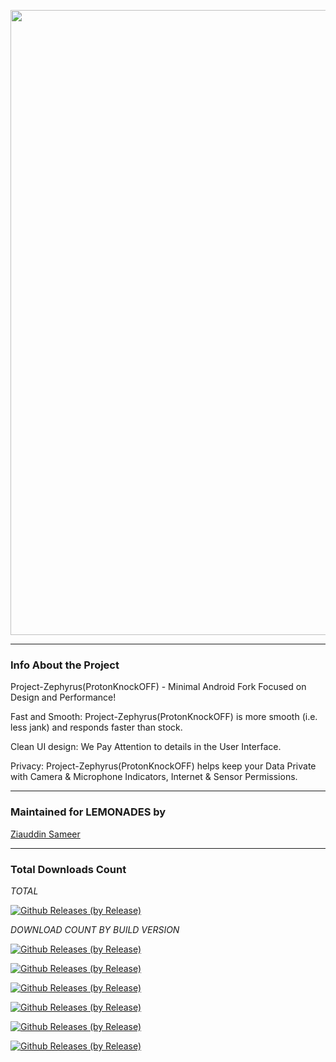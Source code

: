 <p align="center"><img width="1000" src="https://github.com/ziasam/ProtonKnockOff-Release/blob/master/banner.jpg"></p>

---------------------------------------------------------------------------------

### Info About the Project

Project-Zephyrus(ProtonKnockOFF) - Minimal Android Fork Focused on Design and Performance!

Fast and Smooth: Project-Zephyrus(ProtonKnockOFF) is more smooth (i.e. less jank) and responds faster than stock.

Clean UI design: We Pay Attention to details in the User Interface.

Privacy: Project-Zephyrus(ProtonKnockOFF) helps keep your Data Private with Camera & Microphone Indicators, Internet & Sensor Permissions.

---------------------------------------------------------------------------------

### Maintained for LEMONADES by

[Ziauddin Sameer](https://github.com/ziasam)

---------------------------------------------------------------------------------

### Total Downloads Count

*TOTAL*

[![Github Releases (by Release)](https://img.shields.io/github/downloads/ziasam/ProtonKnockOff-Release/total.svg)](https://github.com/ziasam/ProtonKnockOff-Release/releases)

*DOWNLOAD COUNT BY BUILD VERSION*

[![Github Releases (by Release)](https://img.shields.io/github/downloads/ziasam/ProtonKnockOff-Release/12.0.0_r13-B3-1/total.svg)](https://github.com/ziasam/ProtonKnockOff-Release/releases)

[![Github Releases (by Release)](https://img.shields.io/github/downloads/ziasam/ProtonKnockOff-Release/12.0.0_r13-B3/total.svg)](https://github.com/ziasam/ProtonKnockOff-Release/releases)

[![Github Releases (by Release)](https://img.shields.io/github/downloads/ziasam/ProtonKnockOff-Release/12.0.0_r13-B3-2/total.svg)](https://github.com/ziasam/ProtonKnockOff-Release/releases)

[![Github Releases (by Release)](https://img.shields.io/github/downloads/ziasam/ProtonKnockOff-Release/12.1.0_r18-B1/total.svg)](https://github.com/ziasam/ProtonKnockOff-Release/releases)

[![Github Releases (by Release)](https://img.shields.io/github/downloads/ziasam/ProtonKnockOff-Release/12.1.0_r18-B1-1/total.svg)](https://github.com/ziasam/ProtonKnockOff-Release/releases)

[![Github Releases (by Release)](https://img.shields.io/github/downloads/ziasam/ProtonKnockOff-Release/12.1.0_r18-B2/total.svg)](https://github.com/ziasam/ProtonKnockOff-Release/releases)
